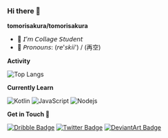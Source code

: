 ### Hi there 🌹


**tomorisakura/tomorisakura**

- 🌺 𝘐’𝘮 𝘊𝘰𝘭𝘭𝘢𝘨𝘦 𝘚𝘵𝘶𝘥𝘦𝘯𝘵
- 🌺 𝘗𝘳𝘰𝘯𝘰𝘶𝘯𝘴: (𝘳𝘦'𝘴𝘬𝘪𝘪') / (再空)

**Activity**

![Top Langs](https://github-readme-stats.vercel.app/api/top-langs/?username=tomorisakura&layout=compact)

**Currently Learn**

![Kotlin](https://img.shields.io/badge/-Kotlin-181717?style=flat-circle&logo=kotlin)
![JavaScript](https://img.shields.io/badge/-JavaScript-black?style=flat-circle&logo=javascript)
![Nodejs](https://img.shields.io/badge/-Nodejs-black?style=flat-circle&logo=Node.js)

**Get in Touch 🧙**

[![Dribble Badge](https://img.shields.io/badge/-Dribbble-black?style=flat-circle&logo=Dribbble&logoColor=white&link=https://dribbble.com/grevimsx)](https://dribbble.com/grevimsx)
[![Twitter Badge](https://img.shields.io/badge/-Twitter-black?style=flat-circle&logo=Twitter&logoColor=white&link=https://twitter.com/reskiaryanto)](https://twitter.com/reskiaryanto)
[![DeviantArt Badge](https://img.shields.io/badge/-Deviantart-black?style=flat-circle&logo=Deviantart&logoColor=white&link=https://www.deviantart.com/hakureix)](https://www.deviantart.com/hakureix)
